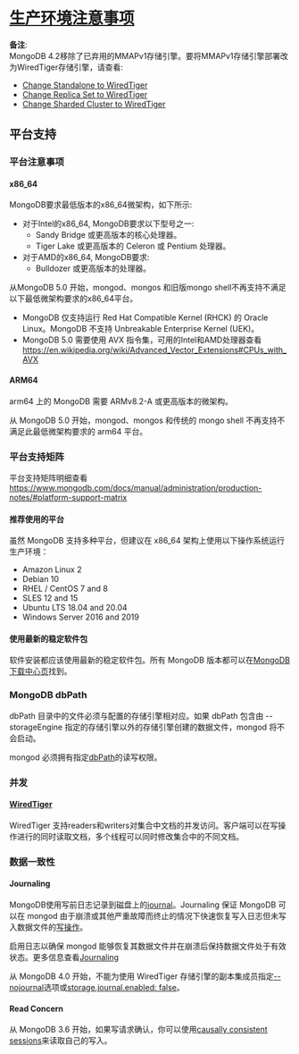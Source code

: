 # [生产环境注意事项](https://www.mongodb.com/docs/manual/administration/production-notes/)

**备注**:  
MongoDB 4.2移除了已弃用的MMAPv1存储引擎。要将MMAPv1存储引擎部署改为WiredTiger存储引擎，请查看:  

* [Change Standalone to WiredTiger](https://www.mongodb.com/docs/manual/tutorial/change-standalone-wiredtiger/)
* [Change Replica Set to WiredTiger](https://www.mongodb.com/docs/manual/tutorial/change-replica-set-wiredtiger/)
* [Change Sharded Cluster to WiredTiger](https://www.mongodb.com/docs/manual/tutorial/change-sharded-cluster-wiredtiger/)

## 平台支持

### 平台注意事项

#### x86_64

MongoDB要求最低版本的x86_64微架构，如下所示:

* 对于Intel的x86_64, MongoDB要求以下型号之一:
  * Sandy Bridge 或更高版本的核心处理器。
  * Tiger Lake 或更高版本的 Celeron 或 Pentium 处理器。
* 对于AMD的x86_64, MongoDB要求:
  * Bulldozer 或更高版本的处理器。

从MongoDB 5.0 开始，mongod、mongos 和旧版mongo shell不再支持不满足以下最低微架构要求的x86_64平台。

* MongoDB 仅支持运行 Red Hat Compatible Kernel (RHCK) 的 Oracle Linux。MongoDB 不支持 Unbreakable Enterprise Kernel (UEK)。
* MongoDB 5.0 需要使用 AVX 指令集，可用的Intel和AMD处理器查看<https://en.wikipedia.org/wiki/Advanced_Vector_Extensions#CPUs_with_AVX>

#### ARM64

arm64 上的 MongoDB 需要 ARMv8.2-A 或更高版本的微架构。

从 MongoDB 5.0 开始，mongod、mongos 和传统的 mongo shell 不再支持不满足此最低微架构要求的 arm64 平台。

### 平台支持矩阵

平台支持矩阵明细查看<https://www.mongodb.com/docs/manual/administration/production-notes/#platform-support-matrix>

#### 推荐使用的平台

虽然 MongoDB 支持多种平台，但建议在 x86_64 架构上使用以下操作系统运行生产环境：  

* Amazon Linux 2
* Debian 10
* RHEL / CentOS 7 and 8
* SLES 12 and 15
* Ubuntu LTS 18.04 and 20.04
* Windows Server 2016 and 2019

#### 使用最新的稳定软件包

软件安装都应该使用最新的稳定软件包。所有 MongoDB 版本都可以在[MongoDB下载中心页](http://www.mongodb.com/download-center/?tck=docs)找到。

### MongoDB dbPath

dbPath 目录中的文件必须与配置的存储引擎相对应。如果 dbPath 包含由 --storageEngine 指定的存储引擎以外的存储引擎创建的数据文件，mongod 将不会启动。

mongod 必须拥有指定[dbPath](https://www.mongodb.com/docs/manual/reference/configuration-options/#mongodb-setting-storage.dbPath)的读写权限。

### 并发

#### [WiredTiger](https://www.mongodb.com/docs/manual/core/wiredtiger/#std-label-storage-wiredtiger)

WiredTiger 支持readers和writers对集合中文档的并发访问。客户端可以在写操作进行的同时读取文档，多个线程可以同时修改集合中的不同文档。

### 数据一致性

#### Journaling

MongoDB使用写前日志记录到磁盘上的[journal](https://www.mongodb.com/docs/manual/reference/glossary/#std-term-journal)。Journaling 保证 MongoDB 可以在 mongod 由于崩溃或其他严重故障而终止的情况下快速恢复写入日志但未写入数据文件的[写操作](https://www.mongodb.com/docs/manual/crud/)。

启用日志以确保 mongod 能够恢复其数据文件并在崩溃后保持数据文件处于有效状态。更多信息查看[Journaling](https://www.mongodb.com/docs/manual/core/journaling/)

从 MongoDB 4.0 开始，不能为使用 WiredTiger 存储引擎的副本集成员指定[--nojournal](https://www.mongodb.com/docs/manual/reference/program/mongod/#std-option-mongod.--nojournal)选项或[storage.journal.enabled: false](https://www.mongodb.com/docs/manual/reference/configuration-options/#mongodb-setting-storage.journal.enabled)。

#### Read Concern

从 MongoDB 3.6 开始，如果写请求确认，你可以使用[causally consistent sessions](https://www.mongodb.com/docs/manual/core/read-isolation-consistency-recency/#std-label-sessions)来读取自己的写入。
